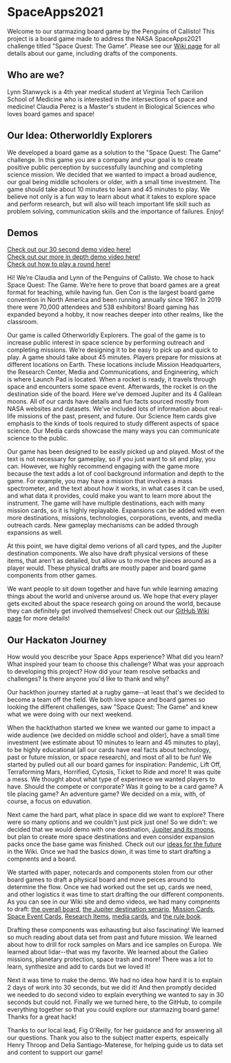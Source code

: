 # SpaceApps2021
Welcome to our starmazing board game by the Penguins of Callisto! This project is a board game made to address the NASA SpaceApps2021 challenge titled "Space Quest: The Game". Please see our [Wiki page](https://github.com/lkstanwyck/SpaceApps2021/wiki) for all details about our game, including drafts of the components.

## Who are we?

Lynn Stanwyck is a 4th year medical student at Virginia Tech Carilion School of Medicine who is interested in the intersections of space and medicine!
Claudia Perez is a Master's student in Biological Sciences who loves board games and space!


## Our Idea: Otherworldly Explorers
We developed a board game as a solution to the "Space Quest: The Game" challenge. In this game you are a company and your goal is to create positive public perception by successfully launching and completing science mission. We decided that we wanted to impact a broad audience, our goal being middle schoolers or older, with a small time investment. The game should take about 10 minutes to learn and 45 minutes to play. We believe not only is a fun way to learn about what it takes to explore space and perform research, but will also will teach important life skill such as problem solving, communication skiils and the importance of failures. Enjoy!


## Demos

[Check out our 30 second demo video here!](https://youtu.be/OQqrTKpcdfU)          
[Check out our more in depth demo video here!](https://youtu.be/ifjC1pgIFUM)          
[Check out how to play a round here!](https://youtu.be/OQqrTKpcdfU)

Hi! We’re Claudia and Lynn of the Penguins of Callisto. We chose to hack Space Quest: The Game. We’re here to prove that board games are a great format for teaching, while having fun. Gen Con is the largest board game convention in North America and been running annually since 1967. In 2019 there were 70,000 attendees and 538 exhibitors! Board gaming has expanded beyond a hobby, it now reaches deeper into other realms, like the classroom.

Our game is called Otherworldly Explorers. The goal of the game is to increase public interest in space science by performing outreach and completing missions. We’re designing it to be easy to pick up and quick to play. A game should take about 45 minutes. Players prepare for missions at different locations on Earth. These locations include Mission Headquarters, the Research Center, Media and Communications, and Engineering, which is where Launch Pad is located. When a rocket is ready, it travels through space and encounters some space event. Afterwards, the rocket is on the destination side of the board. Here we’ve demoed Jupiter and its 4 Galilean moons. All of our cards have details and fun facts sourced mostly from NASA websites and datasets. We’ve included lots of information about real-life missions of the past, present, and future. Our Science Item cards give emphasis to the kinds of tools required to study different aspects of space science. Our Media cards showcase the many ways you can communicate science to the public.  

Our game has been designed to be easily picked up and played. Most of the text is not necessary for gameplay, so if you just want to sit and play, you can. However, we highly recommend engaging with the game more because the text adds a lot of cool background information and depth to the game. For example, you may have a mission that involves a mass spectrometer, and the text about how it works, in what cases it can be used, and what data it provides, could make you want to learn more about the instrument. The game will have multiple destinations, each with many mission cards, so it is highly replayable. Expansions can be added with even more destinations, missions, technologies, corporations, events, and media outreach cards. New gameplay mechanisms can be added through expansions as well. 

At this point, we have digital demo verions of all card types, and the Jupiter destination components. We also have draft physical versions of these items, that aren't as detailed, but allow us to move the pieces around as a player would. These physical drafts are mostly paper and board game components from other games. 

We want people to sit down together and have fun while learning amazing things about the world and universe around us. We hope that every player gets excited about the space research going on around the world, because they can definitely get involved themselves! Check out our [GitHub Wiki page](https://github.com/lkstanwyck/SpaceApps2021/wiki) for more details!


## Our Hackaton Journey

How would you describe your Space Apps experience? What did you learn? What inspired your team to choose this challenge? What was your approach to developing this project? How did your team resolve setbacks and challenges? Is there anyone you'd like to thank and why?

Our hackthon journey started at a rugby game--at least that's we decided to become a team off the field. We both love space and board games so looking the different challenges, saw "Space Quest: The Game" and knew what we were doing with our next weekend.

When the hackthathon started we knew we wanted our game to impact a wide audience (we decided on middle school and older), have a small time investment (we estimate about 10 minutes to learn and 45 minutes to play), to be highly educational (all our cards have real facts about technology, past or future mission, or space research), and most of all to be fun! We started by pulled out all our board games for inspiration: Pandemic, Lift Off, Terraforming Mars, Horrified, Cytosis, Ticket to Ride and more! It was quite a mess. We thought about what type of experinece we wanted players to have. Should the compete or corrporate? Was it going to be a card game? A tile placing game? An adventure game? We decided on a mix, with, of course, a focus on eduvation. 

Next came the hard part, what place in space did we want to explore? There were so many options and we couldn't just pick just one! So we didn't: we decided that we would demo with one destination, [Jupiter and its moons](https://github.com/lkstanwyck/SpaceApps2021/wiki/Destinations), but plan to create more space destinations and even consider expansion packs once the base game was finished. Check out our [ideas for the future](https://github.com/lkstanwyck/SpaceApps2021/wiki/The-Future) in the Wiki. Once we had the basics down, it was time to start drafting a compnents and a board.

We started with paper, notecards and components stolen from our other board games to draft a physical board and move peices around to determine the flow. Once we had worked out the set up, cards we need, and other logistics it was time to start drafting the our different components. As you can see in our Wiki site and demo videos, we had many compnents to draft: [the overall board](https://github.com/lkstanwyck/SpaceApps2021/wiki), [the Jupiter destination senario](https://github.com/lkstanwyck/SpaceApps2021/wiki/Destinations), [Mission Cards](https://github.com/lkstanwyck/SpaceApps2021/wiki/Missions-Cards), [Space Event Cards](https://github.com/lkstanwyck/SpaceApps2021/wiki/Space-Event-Cards), [Research Items](https://github.com/lkstanwyck/SpaceApps2021/wiki/Research-Item-Cards), [media cards](https://github.com/lkstanwyck/SpaceApps2021/wiki/Earth#media-cards), and [the rule book](https://github.com/lkstanwyck/SpaceApps2021/wiki/Rule-Book).

Drafting these components was exhausting but also fascinating! We learned so much reading about data set from past and future mission. We learned about how to drill for rock samples on Mars and ice samples on Europa. We learned about lidar--that was my favorite. We learned about the Galieo missions, planetary protection, space trash and more! There was a lot to learn, synthesize and add to cards but we loved it!

Next it was time to make the demo. We had no idea how hard it is to explain 2 days of work into 30 seconds, but we did it! And then promptly decided we needed to do second video to explain everything we wanted to say in 30 seconds but could not. Finally we we turned here, to the GitHub, to compile everything together so that you could explore our starmazing board game! Thanks for a great hack!

Thanks to our local lead, Fig O'Reilly, for her guidance and for answering all our questions. Thank you also to the subject matter experts, espeically Henry Throop and Delia Santiago-Materese, for helping guide us to data set and content to support our game!




